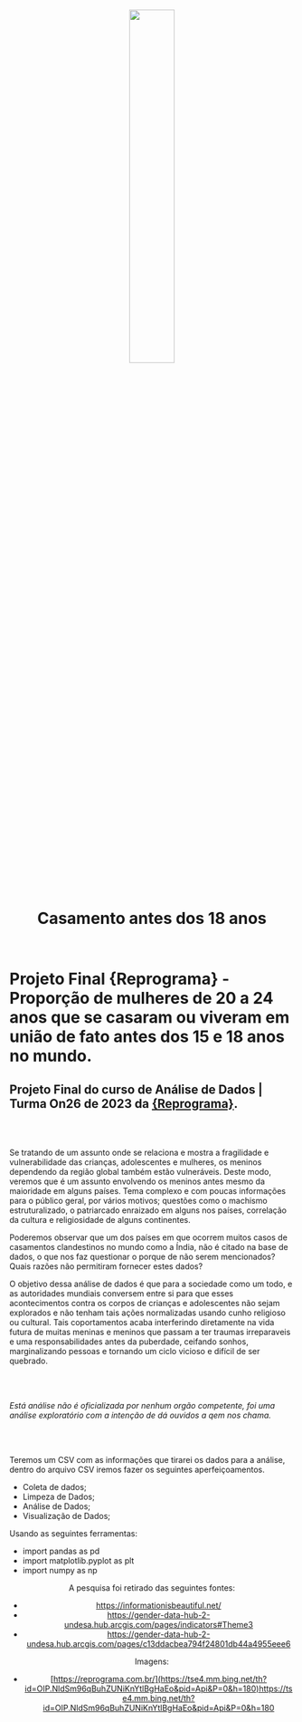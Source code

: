<h1 align="center">

<p align="center">
<img src= "https://tse4.mm.bing.net/th?id=OIP.NldSm96qBuhZUNiKnYtlBgHaEo&pid=Api&P=0&h=50" width="!70%" height="40%"/>

<p align="center"><b> Casamento antes dos 18 anos </b>  <p>

# <br> Projeto Final {Reprograma} - Proporção de mulheres de 20 a 24 anos que se casaram ou viveram em união de fato antes dos 15 e 18 anos no mundo. 

## Projeto Final do curso de Análise de Dados | Turma On26 de 2023 da [{Reprograma}](https://www.reprograma.com.br/).

<br>
<br>
<p align="center">

<p align="center">
  
  Se tratando de um assunto onde se relaciona e mostra a fragilidade e vulnerabilidade das crianças, adolescentes e mulheres, os meninos dependendo da região global também estão vulneráveis. Deste modo, veremos que é um assunto envolvendo os meninos antes mesmo da maioridade em alguns países. Tema complexo e com poucas informações para o público geral, por vários motivos; questões como o machismo estruturalizado, o patriarcado enraizado em alguns nos países, correlação da cultura e religiosidade de alguns continentes. 
 
 Poderemos observar que um dos países em que  ocorrem muitos casos de casamentos clandestinos no mundo como a Índia, não é citado na base de dados, o que nos faz questionar o porque de não serem mencionados? Quais razões não permitiram fornecer estes dados?
 
 O objetivo dessa análise de dados é que para a sociedade como um todo, e as autoridades mundiais conversem entre si para que esses acontecimentos contra os corpos de crianças e adolescentes não sejam explorados e não tenham tais ações normalizadas usando cunho religioso ou cultural. Tais coportamentos acaba interferindo diretamente na vida futura de muitas meninas e meninos que passam a ter traumas irreparaveis e uma responsabilidades antes da puberdade, ceifando sonhos, marginalizando pessoas e tornando um ciclo vicioso e difícil de ser quebrado. 

<br>
<br>

 *Está análise não é oficializada por nenhum orgão competente, foi uma análise exploratório com a intenção de dá ouvidos a qem nos chama.*
 
<br>
<br>
 

Teremos um CSV com as informações que tirarei os dados para a análise, dentro do arquivo CSV iremos fazer os seguintes aperfeiçoamentos. 

* Coleta de dados;
* Limpeza de Dados;    
* Análise de Dados;
* Visualização de Dados;


Usando as seguintes ferramentas:
* import pandas as pd
* import matplotlib.pyplot as plt
* import numpy as np
<center>

A pesquisa foi retirado das seguintes fontes:
* https://informationisbeautiful.net/
* https://gender-data-hub-2-undesa.hub.arcgis.com/pages/indicators#Theme3
* https://gender-data-hub-2-undesa.hub.arcgis.com/pages/c13ddacbea794f24801db44a4955eee6

Imagens: 
* [https://reprograma.com.br/](https://tse4.mm.bing.net/th?id=OIP.NldSm96qBuhZUNiKnYtlBgHaEo&pid=Api&P=0&h=180)https://tse4.mm.bing.net/th?id=OIP.NldSm96qBuhZUNiKnYtlBgHaEo&pid=Api&P=0&h=180
